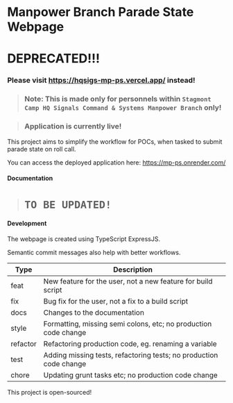 # Manpower Branch Parade State Webpage

# DEPRECATED!!!
### Please visit https://hqsigs-mp-ps.vercel.app/ instead!

> ### Note: This is made only for personnels within `Stagmont Camp HQ Signals Command & Systems Manpower Branch` only!

> ### Application is currently live!

This project aims to simplify the workflow for POCs, when tasked to submit parade state on roll call.

You can access the deployed application here: https://mp-ps.onrender.com/

#### Documentation

> # `TO BE UPDATED!`

#### Development
The webpage is created using TypeScript ExpressJS.

Semantic commit messages also help with better workflows.

| Type | Description |
| ------ | ------ |
| feat | New feature for the user, not a new feature for build script |
| fix | Bug fix for the user, not a fix to a build script |
| docs | Changes to the documentation |
| style | Formatting, missing semi colons, etc; no production code change |
| refactor | Refactoring production code, eg. renaming a variable |
| test | Adding missing tests, refactoring tests; no production code change |
| chore | Updating grunt tasks etc; no production code change |

This project is open-sourced!
